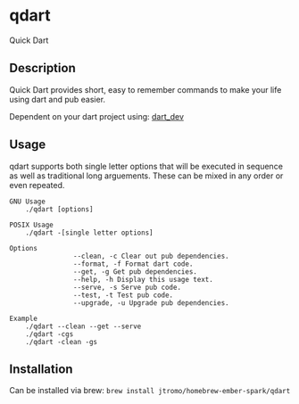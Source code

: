 # qdart

Quick Dart

## Description
Quick Dart provides short, easy to remember commands to make your life using dart and pub easier.

Dependent on your dart project using: [dart_dev](https://pub.dartlang.org/packages/dart_dev)

## Usage
qdart supports both single letter options that will be executed in sequence as well as traditional long arguements. These can be mixed in any order or even repeated.

```
GNU Usage
    ./qdart [options]

POSIX Usage
    ./qdart -[single letter options]

Options
                --clean, -c Clear out pub dependencies.
                --format, -f Format dart code.
                --get, -g Get pub dependencies.
                --help, -h Display this usage text.
                --serve, -s Serve pub code.
                --test, -t Test pub code.
                --upgrade, -u Upgrade pub dependencies.

Example
    ./qdart --clean --get --serve
    ./qdart -cgs
    ./qdart -clean -gs
```

## Installation
Can be installed via brew:
```brew install jtromo/homebrew-ember-spark/qdart```
